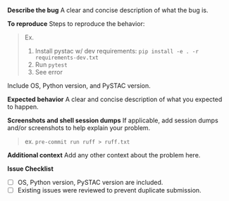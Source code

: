 **Describe the bug**
A clear and concise description of what the bug is.

**To reproduce**
Steps to reproduce the behavior:

> Ex.
>
> 1. Install pystac w/ dev requirements: `pip install -e . -r requirements-dev.txt`
> 2. Run `pytest`
> 3. See error

Include OS, Python version, and PySTAC version.

**Expected behavior**
A clear and concise description of what you expected to happen.

**Screenshots and shell session dumps**
If applicable, add session dumps and/or screenshots to help explain your problem.

> ex. `pre-commit run ruff > ruff.txt`

**Additional context**
Add any other context about the problem here.

**Issue Checklist**

- [ ] OS, Python version, PySTAC version are included.
- [ ] Existing issues were reviewed to prevent duplicate submission.
